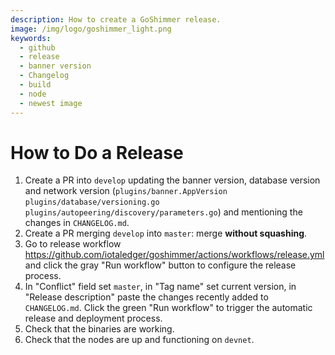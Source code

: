 ```yaml
---
description: How to create a GoShimmer release.
image: /img/logo/goshimmer_light.png
keywords:
  - github
  - release
  - banner version
  - Changelog
  - build
  - node
  - newest image
---
```


# How to Do a Release

1. Create a PR into `develop` updating the banner version, database version and network version (`plugins/banner.AppVersion` `plugins/database/versioning.go` `plugins/autopeering/discovery/parameters.go`) and mentioning the changes in `CHANGELOG.md`.
2. Create a PR merging `develop` into `master`: merge **without squashing**.
3. Go to release workflow https://github.com/iotaledger/goshimmer/actions/workflows/release.yml and click the gray "Run workflow" button to configure the release process.
4. In "Conflict" field set `master`, in "Tag name" set current version, in "Release description" paste the changes recently added to `CHANGELOG.md`. Click the green "Run workflow" to trigger the automatic release and deployment process.
5. Check that the binaries are working.
6. Check that the nodes are up and functioning on `devnet`.

